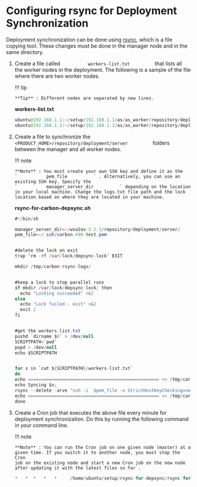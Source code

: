 # Configuring rsync for Deployment Synchronization

Deployment synchronization can be done using
[rsync](https://download.samba.org/pub/rsync/rsync.html), which is a
file copying tool. These changes must be done in the manager node and in
the same directory.

1.  Create a file called `           workers-list.txt          ` that
    lists all the worker nodes in the deployment. The following is a
    sample of the file where there are two worker nodes.

    !!! tip
    
        **Tip** : Different nodes are separated by new lines.
    

    **workers-list.txt**

    ``` java
    ubuntu@192.168.1.1:~/setup/192.168.1.1/as/as_worker/repository/deployment/server
    ubuntu@192.168.1.2:~/setup/192.168.1.2/as/as_worker/repository/deployment/server
    ```

2.  Create a file to synchronize the
    `           <PRODUCT_HOME>/repository/deployment/server          `
    folders between the manager and all worker nodes.

    !!! note
    
        **Note** : You must create your own SSH key and define it as the
        `           pem_file          ` . Alternatively, you can use an
        existing SSH key. Specify the
        `           manager_server_dir          ` depending on the location
        in your local machine. Change the logs.txt file path and the lock
        location based on where they are located in your machine.
    

    **rsync-for-carbon-depsync.sh**

    ``` java
    #!/bin/sh

    manager_server_dir=~/wso2as-5.2.1/repository/deployment/server/
    pem_file=~/.ssh/carbon-440-test.pem


    #delete the lock on exit
    trap 'rm -rf /var/lock/depsync-lock' EXIT 

    mkdir /tmp/carbon-rsync-logs/


    #keep a lock to stop parallel runs
    if mkdir /var/lock/depsync-lock; then
      echo "Locking succeeded" >&2
    else
      echo "Lock failed - exit" >&2
      exit 1
    fi


    #get the workers-list.txt
    pushd `dirname $0` > /dev/null
    SCRIPTPATH=`pwd`
    popd > /dev/null
    echo $SCRIPTPATH


    for x in `cat ${SCRIPTPATH}/workers-list.txt`
    do
    echo ================================================== >> /tmp/carbon-rsync-logs/logs.txt;
    echo Syncing $x;
    rsync --delete -arve "ssh -i  $pem_file -o StrictHostKeyChecking=no" $manager_server_dir $x >> /tmp/carbon-rsync-logs/logs.txt
    echo ================================================== >> /tmp/carbon-rsync-logs/logs.txt;
    done
    ```

3.  Create a Cron job that executes the above file every minute for
    deployment synchronization. Do this by running the following command
    in your command line.

    !!! note
    
        **Note** : You can run the Cron job on one given node (master) at a
        given time. If you switch it to another node, you must stop the Cron
        job on the existing node and start a new Cron job on the new node
        after updating it with the latest files so far .
    

    ``` java
    *   *  *   *   *     /home/ubuntu/setup/rsync-for-depsync/rsync-for-depsync.sh
    ```
